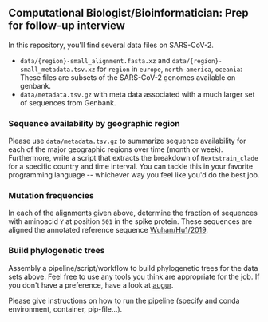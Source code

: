 ## Computational Biologist/Bioinformatician: Prep for follow-up interview

In this repository, you'll find several data files on SARS-CoV-2.

 * `data/{region}-small_alignment.fasta.xz` and `data/{region}-small_metadata.tsv.xz` for `region` in `europe`, `north-america`, `oceania`: These files are subsets of the SARS-CoV-2 genomes available on genbank.
 * `data/metadata.tsv.gz` with meta data associated with a much larger set of sequences from Genbank.


### Sequence availability by geographic region

Please use `data/metadata.tsv.gz` to summarize sequence availability for each of the major geographic regions over time (month or week).
Furthermore, write a script that extracts the breakdown of `Nextstrain_clade` for a specific country and time interval.
You can tackle this in your favorite programming language -- whichever way you feel like you'd do the best job.

### Mutation frequencies
In each of the alignments given above, determine the fraction of sequences with aminoacid `Y` at position `501` in the spike protein.
These sequences are aligned the annotated reference sequence [Wuhan/Hu1/2019](https://github.com/nextstrain/ncov/blob/master/defaults/reference_seq.gb).

### Build phylogenetic trees
Assembly a pipeline/script/workflow to build phylogenetic trees for the data sets above.
Feel free to use any tools you think are appropriate for the job.
If you don't have a preference, have a look at [augur](https://github.com/nextstrain/augur).

Please give instructions on how to run the pipeline (specify and conda environment, container, pip-file...).





